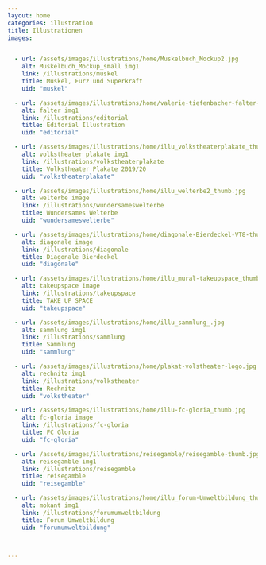```yaml
---
layout: home
categories: illustration
title: Illustrationen
images:


  - url: /assets/images/illustrations/home/Muskelbuch_Mockup2.jpg
    alt: Muskelbuch_Mockup_small img1
    link: /illustrations/muskel
    title: Muskel, Furz und Superkraft
    uid: "muskel"

  - url: /assets/images/illustrations/home/valerie-tiefenbacher-falter-pandemie3.jpg
    alt: falter img1
    link: /illustrations/editorial
    title: Editorial Illustration
    uid: "editorial"

  - url: /assets/images/illustrations/home/illu_volkstheaterplakate_thumb.jpg
    alt: volkstheater plakate img1
    link: /illustrations/volkstheaterplakate
    title: Volkstheater Plakate 2019/20
    uid: "volkstheaterplakate"

  - url: /assets/images/illustrations/home/illu_welterbe2_thumb.jpg
    alt: welterbe image
    link: /illustrations/wundersameswelterbe
    title: Wundersames Welterbe
    uid: "wundersameswelterbe"

  - url: /assets/images/illustrations/home/diagonale-Bierdeckel-VT8-thumb2.jpg
    alt: diagonale image
    link: /illustrations/diagonale
    title: Diagonale Bierdeckel
    uid: "diagonale"

  - url: /assets/images/illustrations/home/illu_mural-takeupspace_thumb.jpg
    alt: takeupspace image
    link: /illustrations/takeupspace
    title: TAKE UP SPACE
    uid: "takeupspace"

  - url: /assets/images/illustrations/home/illu_sammlung_.jpg
    alt: sammlung img1
    link: /illustrations/sammlung
    title: Sammlung
    uid: "sammlung"

  - url: /assets/images/illustrations/home/plakat-volstheater-logo.jpg
    alt: rechnitz img1
    link: /illustrations/volkstheater
    title: Rechnitz
    uid: "volkstheater"

  - url: /assets/images/illustrations/home/illu-fc-gloria_thumb.jpg
    alt: fc-gloria image
    link: /illustrations/fc-gloria
    title: FC Gloria
    uid: "fc-gloria"

  - url: /assets/images/illustrations/reisegamble/reisegamble-thumb.jpg
    alt: reisegamble img1
    link: /illustrations/reisegamble
    title: reisegamble
    uid: "reisegamble"

  - url: /assets/images/illustrations/home/illu_forum-Umweltbildung_thumb.jpg
    alt: mokant img1
    link: /illustrations/forumumweltbildung
    title: Forum Umweltbildung
    uid: "forumumweltbildung"



---
```


